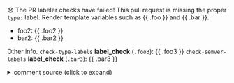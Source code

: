 :disappointed: The PR labeler checks have failed!  This pull request is missing the proper `type:` label.
Render template variables such as {{ .foo }} and {{ .bar }}.
- foo2: {{ .foo2 }}
- bar2: {{ .bar2 }}

Other info.
`check-type-labels` **label_check** (`.foo3`): {{ .foo3 }}
`check-semver-labels` **label_check** (`.bar3`): {{ .bar3 }}


<details><summary> comment source (click to expand) </summary>

This comment was created using [create-or-update-comment][1]

[1]: https://github.com/rwaight/actions/tree/main/github/create-or-update-comment

</details>

